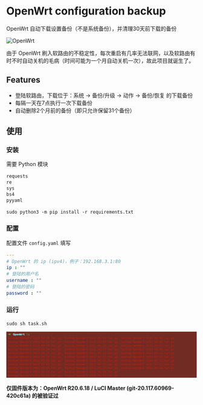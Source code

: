 # OpenWrt configuration backup

OpenWrt 自动下载设置备份（不是系统备份），并清理30天前下载的备份

![OpenWrt](https://cdn.jsdelivr.net/gh/ybm911/blog_picture/img/20210226104230.png)

由于 OpenWrt 刷入软路由的不稳定性，每次重启有几率无法联网，以及软路由有时不时自动关机的毛病（时间可能为一个月自动关机一次），故此项目就诞生了。

## Features

* 登陆软路由，下载位于：系统 -> 备份/升级 -> 动作 -> 备份/恢复 的下载备份
* 每隔一天在7点执行一次下载备份
* 自动删除2个月前的备份（即只允许保留31个备份）

## 使用

### 安装

需要 Python 模块

```
requests
re
sys
bs4
pyyaml
```

`sudo python3 -m pip install -r requirements.txt`

### 配置

配置文件 `config.yaml` 填写

```yaml
---
# OpenWrt 的 ip (ipv4)，例子：192.168.3.1:80
ip : ""
# 登陆的用户名
username : ""
# 登陆的密码
password : ""
```

### 运行

`sudo sh task.sh`

![2个月运行结果](https://raw.githubusercontent.com/ybm911/blog_picture/master/img/20210619100757.png)


**仅固件版本为：OpenWrt R20.6.18 / LuCI Master (git-20.117.60969-420c61a) 的被验证过**

